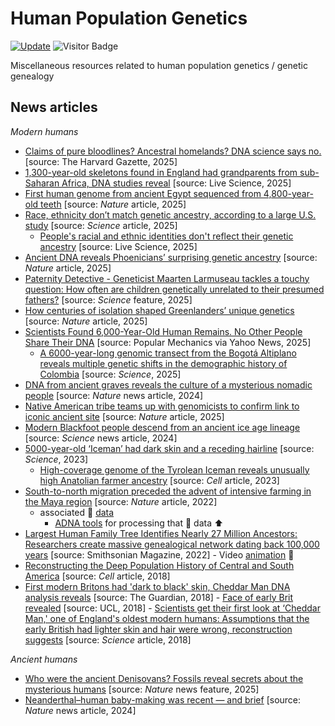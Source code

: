 # Human Population Genetics

[![Update](https://img.shields.io/github/last-commit/bzgeo/popn_genetics?label=repo%20last%20updated&style=flat-square)](https://github.com/BzGEO/popn_genetics)
![Visitor Badge](https://visitor-badge.laobi.icu/badge?page_id=bzgeo.popn_genetics)

Miscellaneous resources related to human population genetics / genetic genealogy

## News articles

<!--
> [!IMPORTANT]
> Random text
-->

*Modern humans*
- [Claims of pure bloodlines? Ancestral homelands? DNA science says no.](https://news.harvard.edu/gazette/story/2025/09/claims-of-pure-bloodlines-ancestral-homelands-dna-science-says-no/) [source: The Harvard Gazette, 2025]
- [1,300-year-old skeletons found in England had grandparents from sub-Saharan Africa, DNA studies reveal](https://www.livescience.com/archaeology/1-300-year-old-skeletons-found-in-england-had-grandparents-from-sub-saharan-africa-dna-studies-reveal?utm_source=Live+Audience&utm_campaign=48d5c9bc00-nature-briefing-daily-20250813) [source: Live Science, 2025]
- [First human genome from ancient Egypt sequenced from 4,800-year-old teeth](https://www.nature.com/articles/d41586-025-02102-y) [source: *Nature* article, 2025]
- [Race, ethnicity don’t match genetic ancestry, according to a large U.S. study](https://www.science.org/content/article/race-ethnicity-don-t-match-genetic-ancestry-according-large-u-s-study) [source: *Science* article, 2025]
    - [People's racial and ethnic identities don't reflect their genetic ancestry](https://www.livescience.com/health/genetics/peoples-racial-and-ethnic-identities-dont-reflect-their-genetic-ancestry) [source: Live Science, 2025]
- [Ancient DNA reveals Phoenicians’ surprising genetic ancestry](https://www.nature.com/articles/d41586-025-01283-w) [source: *Nature* article, 2025]
- [Paternity Detective - Geneticist Maarten Larmuseau tackles a touchy question: How often are children genetically unrelated to their presumed fathers?](https://www.science.org/content/article/how-often-are-children-genetically-unrelated-their-presumed-fathers) [source: *Science* feature, 2025]
- [How centuries of isolation shaped Greenlanders’ unique genetics](https://www.nature.com/articles/d41586-025-00443-2) [source: *Nature* article, 2025]
- [Scientists Found 6,000-Year-Old Human Remains. No Other People Share Their DNA](https://www.yahoo.com/news/scientists-found-6-000-old-133000412.html) [source: Popular Mechanics via Yahoo News, 2025]
    - [A 6000-year-long genomic transect from the Bogotá Altiplano reveals multiple genetic shifts in the demographic history of Colombia](https://www.science.org/doi/10.1126/sciadv.ads6284) [source: *Science*, 2025]
- [DNA from ancient graves reveals the culture of a mysterious nomadic people](https://www.nature.com/articles/d41586-024-01165-7) [source: *Nature* news article, 2024]
- [Native American tribe teams up with genomicists to confirm link to iconic ancient site]( https://www.nature.com/articles/d41586-025-01362-y) [source: *Nature* article, 2025]
- [Modern Blackfoot people descend from an ancient ice age lineage](https://www.science.org/content/article/modern-blackfoot-people-descend-ancient-ice-age-lineage) [source: *Science* news article, 2024]
- [5000-year-old ‘Iceman’ had dark skin and a receding hairline](https://www.science.org/content/article/otzi-tyrolean-iceman-had-dark-skin-and-receding-hairline) [source: *Science*, 2023]
     - [High-coverage genome of the Tyrolean Iceman reveals unusually high Anatolian farmer ancestry](https://www.cell.com/cell-genomics/fulltext/S2666-979X(23)00174-X) [source: *Cell* article, 2023]
- [South-to-north migration preceded the advent of intensive farming in the Maya region](https://www.nature.com/articles/s41467-022-29158-y) [source: *Nature* article, 2022]
    - associated 🧬 [data](https://www.ebi.ac.uk/ena/browser/view/PRJEB49391)
        - [ADNA tools](https://github.com/DReichLab/ADNA-Tools) for processing that 🧬 data ⬆️
- [Largest Human Family Tree Identifies Nearly 27 Million Ancestors: Researchers create massive genealogical network dating back 100,000 years](https://www.smithsonianmag.com/smart-news/largest-human-genomic-family-tree-identifies-nealy-27-million-ancestors-180979657/) [source: Smithsonian Magazine, 2022]
        - Video [animation](https://www.youtube.com/watch?v=Cwj0DRUrKXw) 🎥
- [Reconstructing the Deep Population History of Central and South America](https://www.sciencedirect.com/science/article/pii/S0092867418313801) [source: *Cell* article, 2018]
- [First modern Britons had 'dark to black' skin, Cheddar Man DNA analysis reveals](https://www.theguardian.com/science/2018/feb/07/first-modern-britons-dark-black-skin-cheddar-man-dna-analysis-reveals) [source: The Guardian, 2018]
        - [Face of early Brit revealed](https://www.ucl.ac.uk/news/2018/feb/face-early-brit-revealed) [source: UCL, 2018]
        - [Scientists get their first look at ‘Cheddar Man,' one of England's oldest modern humans: Assumptions that the early British had lighter skin and hair were wrong, reconstruction suggests](https://www.science.org/content/article/scientists-get-their-first-look-cheddar-man-one-england-s-oldest-modern-humans) [source: *Science* article, 2018]

<!--
- []() [source: , 202x]
-->

*Ancient humans*
- [Who were the ancient Denisovans? Fossils reveal secrets about the mysterious humans](https://www.nature.com/articles/d41586-025-01549-3) [source: *Nature* news feature, 2025]
- [Neanderthal–human baby-making was recent — and brief](https://www.nature.com/articles/d41586-024-01452-3) [source: *Nature* news article, 2024]

